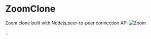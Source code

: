 # ZoomClone
Zoom clone built with Nodejs,peer-to-peer connection  API
![Zoom](https://user-images.githubusercontent.com/48913682/95302794-5630c080-087a-11eb-894b-ef99a7ff4ae9.PNG)

..
